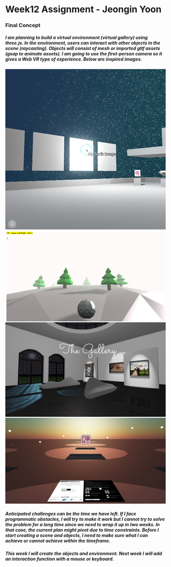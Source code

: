 # Week12 Assignment - Jeongin Yoon

### Final Concept

##### I am planning to build a virtual environment (virtual gallery) using three.js. In the environment, users can interact with other objects in the scene (raycasting). Objects will consist of mesh or imported gltf assets (gsap to animate assets). I am going to use the first-person camera so it gives a Web VR type of experience. Below are inspired images.

![image0](./assets/image0.jpg)
![image1](./assets/image1.png)
![image2](./assets/image2.jpg)
![image3](./assets/image3.png)

##### Anticipated challenges can be the time we have left. If I face programmatic obstacles, I will try to make it work but I cannot try to solve the problem for a long time since we need to wrap it up in two weeks. In that case, the current plan might pivot due to time constraints. Before I start creating a scene and objects, I need to make sure what I can achieve or cannot achieve within the timeframe.

##### This week I will create the objects and environment. Next week I will add an interaction function with a mouse or keyboard.

